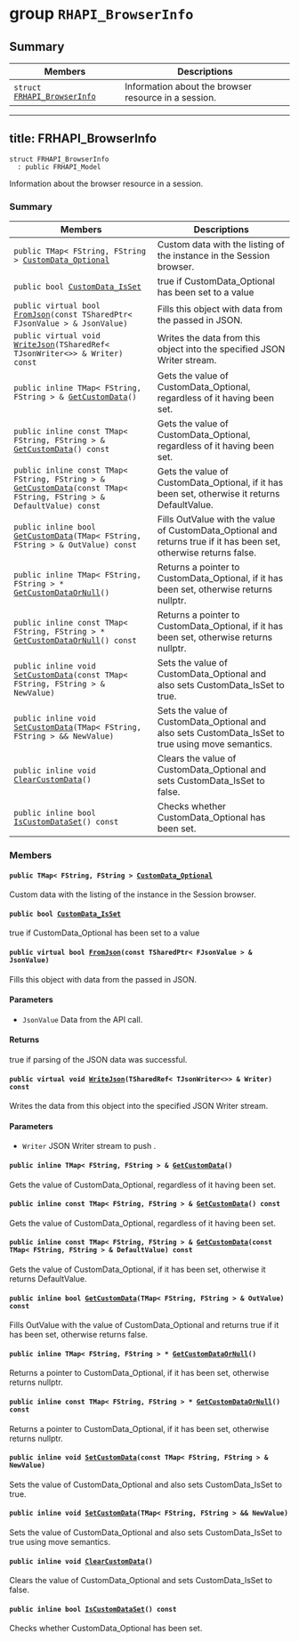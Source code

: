# group `RHAPI_BrowserInfo` <a id="group__RHAPI__BrowserInfo"></a>

## Summary

 Members                        | Descriptions                                
--------------------------------|---------------------------------------------
`struct `[`FRHAPI_BrowserInfo`](#structFRHAPI__BrowserInfo) | Information about the browser resource in a session.

---
title: FRHAPI_BrowserInfo
---

```
struct FRHAPI_BrowserInfo
  : public FRHAPI_Model
```

Information about the browser resource in a session.

### Summary

 Members                        | Descriptions                                
--------------------------------|---------------------------------------------
`public TMap< FString, FString > `[`CustomData_Optional`](#structFRHAPI__BrowserInfo_1a1ad770cf3fe97c92dab9795e64b4a8ed) | Custom data with the listing of the instance in the Session browser.
`public bool `[`CustomData_IsSet`](#structFRHAPI__BrowserInfo_1a27eb9d0cd09c5d0f93d0631e19b0e604) | true if CustomData_Optional has been set to a value
`public virtual bool `[`FromJson`](#structFRHAPI__BrowserInfo_1a20ee84c7ebab04ef64b22cdc8cae6629)`(const TSharedPtr< FJsonValue > & JsonValue)` | Fills this object with data from the passed in JSON.
`public virtual void `[`WriteJson`](#structFRHAPI__BrowserInfo_1abb1f6c2bfa20e99a6223059585858e64)`(TSharedRef< TJsonWriter<>> & Writer) const` | Writes the data from this object into the specified JSON Writer stream.
`public inline TMap< FString, FString > & `[`GetCustomData`](#structFRHAPI__BrowserInfo_1ab768e1e96e417faad6b3ecea7af5cae7)`()` | Gets the value of CustomData_Optional, regardless of it having been set.
`public inline const TMap< FString, FString > & `[`GetCustomData`](#structFRHAPI__BrowserInfo_1a9200ab98c941059ea8446b3d7a9cd43e)`() const` | Gets the value of CustomData_Optional, regardless of it having been set.
`public inline const TMap< FString, FString > & `[`GetCustomData`](#structFRHAPI__BrowserInfo_1ac0dedffa4d7fd9b85ffdae4e68d8ec85)`(const TMap< FString, FString > & DefaultValue) const` | Gets the value of CustomData_Optional, if it has been set, otherwise it returns DefaultValue.
`public inline bool `[`GetCustomData`](#structFRHAPI__BrowserInfo_1a2d8cf64f67c2ebc5e50b928cc557acea)`(TMap< FString, FString > & OutValue) const` | Fills OutValue with the value of CustomData_Optional and returns true if it has been set, otherwise returns false.
`public inline TMap< FString, FString > * `[`GetCustomDataOrNull`](#structFRHAPI__BrowserInfo_1a839964c99508071de3dac7c7d2705ea6)`()` | Returns a pointer to CustomData_Optional, if it has been set, otherwise returns nullptr.
`public inline const TMap< FString, FString > * `[`GetCustomDataOrNull`](#structFRHAPI__BrowserInfo_1a1b453c2ac8b666a3c3e0ce3acdf0726d)`() const` | Returns a pointer to CustomData_Optional, if it has been set, otherwise returns nullptr.
`public inline void `[`SetCustomData`](#structFRHAPI__BrowserInfo_1a0cecadce5a53f4e9c468dabbc318be3f)`(const TMap< FString, FString > & NewValue)` | Sets the value of CustomData_Optional and also sets CustomData_IsSet to true.
`public inline void `[`SetCustomData`](#structFRHAPI__BrowserInfo_1ae3ce69fb981a8c1dc00cefb7bf0c8835)`(TMap< FString, FString > && NewValue)` | Sets the value of CustomData_Optional and also sets CustomData_IsSet to true using move semantics.
`public inline void `[`ClearCustomData`](#structFRHAPI__BrowserInfo_1ae8f8398bbf009d658cf121b7734c9ba0)`()` | Clears the value of CustomData_Optional and sets CustomData_IsSet to false.
`public inline bool `[`IsCustomDataSet`](#structFRHAPI__BrowserInfo_1a1e3a5cc62766cda65d2c8e355e7df98d)`() const` | Checks whether CustomData_Optional has been set.

### Members

#### `public TMap< FString, FString > `[`CustomData_Optional`](#structFRHAPI__BrowserInfo_1a1ad770cf3fe97c92dab9795e64b4a8ed) <a id="structFRHAPI__BrowserInfo_1a1ad770cf3fe97c92dab9795e64b4a8ed"></a>

Custom data with the listing of the instance in the Session browser.

#### `public bool `[`CustomData_IsSet`](#structFRHAPI__BrowserInfo_1a27eb9d0cd09c5d0f93d0631e19b0e604) <a id="structFRHAPI__BrowserInfo_1a27eb9d0cd09c5d0f93d0631e19b0e604"></a>

true if CustomData_Optional has been set to a value

#### `public virtual bool `[`FromJson`](#structFRHAPI__BrowserInfo_1a20ee84c7ebab04ef64b22cdc8cae6629)`(const TSharedPtr< FJsonValue > & JsonValue)` <a id="structFRHAPI__BrowserInfo_1a20ee84c7ebab04ef64b22cdc8cae6629"></a>

Fills this object with data from the passed in JSON.

#### Parameters
* `JsonValue` Data from the API call.

#### Returns
true if parsing of the JSON data was successful.

#### `public virtual void `[`WriteJson`](#structFRHAPI__BrowserInfo_1abb1f6c2bfa20e99a6223059585858e64)`(TSharedRef< TJsonWriter<>> & Writer) const` <a id="structFRHAPI__BrowserInfo_1abb1f6c2bfa20e99a6223059585858e64"></a>

Writes the data from this object into the specified JSON Writer stream.

#### Parameters
* `Writer` JSON Writer stream to push .

#### `public inline TMap< FString, FString > & `[`GetCustomData`](#structFRHAPI__BrowserInfo_1ab768e1e96e417faad6b3ecea7af5cae7)`()` <a id="structFRHAPI__BrowserInfo_1ab768e1e96e417faad6b3ecea7af5cae7"></a>

Gets the value of CustomData_Optional, regardless of it having been set.

#### `public inline const TMap< FString, FString > & `[`GetCustomData`](#structFRHAPI__BrowserInfo_1a9200ab98c941059ea8446b3d7a9cd43e)`() const` <a id="structFRHAPI__BrowserInfo_1a9200ab98c941059ea8446b3d7a9cd43e"></a>

Gets the value of CustomData_Optional, regardless of it having been set.

#### `public inline const TMap< FString, FString > & `[`GetCustomData`](#structFRHAPI__BrowserInfo_1ac0dedffa4d7fd9b85ffdae4e68d8ec85)`(const TMap< FString, FString > & DefaultValue) const` <a id="structFRHAPI__BrowserInfo_1ac0dedffa4d7fd9b85ffdae4e68d8ec85"></a>

Gets the value of CustomData_Optional, if it has been set, otherwise it returns DefaultValue.

#### `public inline bool `[`GetCustomData`](#structFRHAPI__BrowserInfo_1a2d8cf64f67c2ebc5e50b928cc557acea)`(TMap< FString, FString > & OutValue) const` <a id="structFRHAPI__BrowserInfo_1a2d8cf64f67c2ebc5e50b928cc557acea"></a>

Fills OutValue with the value of CustomData_Optional and returns true if it has been set, otherwise returns false.

#### `public inline TMap< FString, FString > * `[`GetCustomDataOrNull`](#structFRHAPI__BrowserInfo_1a839964c99508071de3dac7c7d2705ea6)`()` <a id="structFRHAPI__BrowserInfo_1a839964c99508071de3dac7c7d2705ea6"></a>

Returns a pointer to CustomData_Optional, if it has been set, otherwise returns nullptr.

#### `public inline const TMap< FString, FString > * `[`GetCustomDataOrNull`](#structFRHAPI__BrowserInfo_1a1b453c2ac8b666a3c3e0ce3acdf0726d)`() const` <a id="structFRHAPI__BrowserInfo_1a1b453c2ac8b666a3c3e0ce3acdf0726d"></a>

Returns a pointer to CustomData_Optional, if it has been set, otherwise returns nullptr.

#### `public inline void `[`SetCustomData`](#structFRHAPI__BrowserInfo_1a0cecadce5a53f4e9c468dabbc318be3f)`(const TMap< FString, FString > & NewValue)` <a id="structFRHAPI__BrowserInfo_1a0cecadce5a53f4e9c468dabbc318be3f"></a>

Sets the value of CustomData_Optional and also sets CustomData_IsSet to true.

#### `public inline void `[`SetCustomData`](#structFRHAPI__BrowserInfo_1ae3ce69fb981a8c1dc00cefb7bf0c8835)`(TMap< FString, FString > && NewValue)` <a id="structFRHAPI__BrowserInfo_1ae3ce69fb981a8c1dc00cefb7bf0c8835"></a>

Sets the value of CustomData_Optional and also sets CustomData_IsSet to true using move semantics.

#### `public inline void `[`ClearCustomData`](#structFRHAPI__BrowserInfo_1ae8f8398bbf009d658cf121b7734c9ba0)`()` <a id="structFRHAPI__BrowserInfo_1ae8f8398bbf009d658cf121b7734c9ba0"></a>

Clears the value of CustomData_Optional and sets CustomData_IsSet to false.

#### `public inline bool `[`IsCustomDataSet`](#structFRHAPI__BrowserInfo_1a1e3a5cc62766cda65d2c8e355e7df98d)`() const` <a id="structFRHAPI__BrowserInfo_1a1e3a5cc62766cda65d2c8e355e7df98d"></a>

Checks whether CustomData_Optional has been set.

